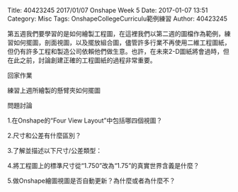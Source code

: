 Title: 40423245 2017/01/07 Onshape Week 5
Date: 2017-01-07 13:51
Category: Misc
Tags: OnshapeCollegeCurriculu範例練習
Author: 40423245

第五週我們要學習的是如何繪製工程圖，在這裡我們以第二週的圖檔作為範例，練習如何擺圖，剖面視圖，以及擺放組合圖，儘管許多行業不再使用二維工程圖紙，但仍有許多工程和製造公司依賴他們做生意。也許，在未來2-D圖紙將會過時，但在此之前，討論創建正確的工程圖紙的過程非常重要。

回家作業

練習上週所繪製的懸臂夾如何擺圖

問題討論

1.在Onshape的“Four View Layout”中包括哪四個視圖？

2.尺寸和公差有什麼區別？

3.了解並描述以下尺寸/公差類型：

4.將工程圖上的標準尺寸從“1.750”改為“1.75”的真實世界含義是什麼？

5.做Onshape繪圖視圖是否自動更新？為什麼或者為什麼不？








